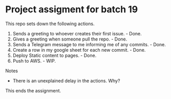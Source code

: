 # Project assigment for batch 19

This repo sets down the following actions.

1. Sends a greeting to whoever creates their first issue. - Done.
2. Gives a greeting when someone pull the repo. - Done.
3. Sends a Telegram message to me informing me of any commits. - Done.
4. Create a row in my google sheet for each new commit. - Done.
5. Deploy Static content to pages. - Done.
6. Push to AWS. - WIP.

Notes
- There is an unexplained delay in the actions. Why?

This ends the assignment.
